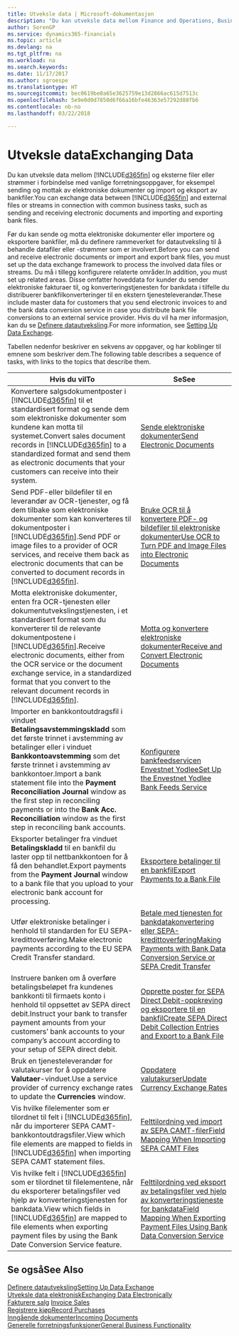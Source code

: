 ```yaml
---
title: Utveksle data | Microsoft-dokumentasjon
description: "Du kan utveksle data mellom Finance and Operations, Business edition og eksterne filer eller strømmer i forbindelse med vanlige forretningsoppgaver, for eksempel sending og mottak av elektroniske dokumenter og import og eksport av bankfiler."
author: SorenGP
ms.service: dynamics365-financials
ms.topic: article
ms.devlang: na
ms.tgt_pltfrm: na
ms.workload: na
ms.search.keywords: 
ms.date: 11/17/2017
ms.author: sgroespe
ms.translationtype: HT
ms.sourcegitcommit: bec0619be0a65e3625759e13d2866ac615d7513c
ms.openlocfilehash: 5e9e0d0d7850d6f66a16bfe46363e57292d88fb6
ms.contentlocale: nb-no
ms.lasthandoff: 03/22/2018

---
```

# <a name="exchanging-data"></a><span data-ttu-id="6bdbb-103">Utveksle data</span><span class="sxs-lookup"><span data-stu-id="6bdbb-103">Exchanging Data</span></span>
<span data-ttu-id="6bdbb-104">Du kan utveksle data mellom [!INCLUDE[d365fin](includes/d365fin_md.md)] og eksterne filer eller strømmer i forbindelse med vanlige forretningsoppgaver, for eksempel sending og mottak av elektroniske dokumenter og import og eksport av bankfiler.</span><span class="sxs-lookup"><span data-stu-id="6bdbb-104">You can exchange data between [!INCLUDE[d365fin](includes/d365fin_md.md)] and external files or streams in connection with common business tasks, such as sending and receiving electronic documents and importing and exporting bank files.</span></span>  

<span data-ttu-id="6bdbb-105">Før du kan sende og motta elektroniske dokumenter eller importere og eksportere bankfiler, må du definere rammeverket for datautveksling til å behandle datafiler eller -strømmer som er involvert.</span><span class="sxs-lookup"><span data-stu-id="6bdbb-105">Before you can send and receive electronic documents or import and export bank files, you must set up the data exchange framework to process the involved data files or streams.</span></span> <span data-ttu-id="6bdbb-106">Du må i tillegg konfigurere relaterte områder.</span><span class="sxs-lookup"><span data-stu-id="6bdbb-106">In addition, you must set up related areas.</span></span> <span data-ttu-id="6bdbb-107">Disse omfatter hoveddata for kunder du sender elektroniske fakturaer til, og konverteringstjenesten for bankdata i tilfelle du distribuerer bankfilkonverteringer til en ekstern tjenesteleverandør.</span><span class="sxs-lookup"><span data-stu-id="6bdbb-107">These include master data for customers that you send electronic invoices to and the bank data conversion service in case you distribute bank file conversions to an external service provider.</span></span> <span data-ttu-id="6bdbb-108">Hvis du vil ha mer informasjon, kan du se [Definere datautveksling](across-set-up-data-exchange.md).</span><span class="sxs-lookup"><span data-stu-id="6bdbb-108">For more information, see [Setting Up Data Exchange](across-set-up-data-exchange.md).</span></span>  

 <span data-ttu-id="6bdbb-109">Tabellen nedenfor beskriver en sekvens av oppgaver, og har koblinger til emnene som beskriver dem.</span><span class="sxs-lookup"><span data-stu-id="6bdbb-109">The following table describes a sequence of tasks, with links to the topics that describe them.</span></span>  

|<span data-ttu-id="6bdbb-110">**Hvis du vil**</span><span class="sxs-lookup"><span data-stu-id="6bdbb-110">**To**</span></span>|<span data-ttu-id="6bdbb-111">**Se**</span><span class="sxs-lookup"><span data-stu-id="6bdbb-111">**See**</span></span>|  
|------------|-------------|  
|<span data-ttu-id="6bdbb-112">Konvertere salgsdokumentposter i [!INCLUDE[d365fin](includes/d365fin_md.md)] til et standardisert format og sende dem som elektroniske dokumenter som kundene kan motta til systemet.</span><span class="sxs-lookup"><span data-stu-id="6bdbb-112">Convert sales document records in [!INCLUDE[d365fin](includes/d365fin_md.md)] to a standardized format and send them as electronic documents that your customers can receive into their system.</span></span>|[<span data-ttu-id="6bdbb-113">Sende elektroniske dokumenter</span><span class="sxs-lookup"><span data-stu-id="6bdbb-113">Send Electronic Documents</span></span>](sales-how-to-send-electronic-documents.md)|  
|<span data-ttu-id="6bdbb-114">Send PDF-eller bildefiler til en leverandør av OCR-tjenester, og få dem tilbake som elektroniske dokumenter som kan konverteres til dokumentposter i [!INCLUDE[d365fin](includes/d365fin_md.md)].</span><span class="sxs-lookup"><span data-stu-id="6bdbb-114">Send PDF or image files to a provider of OCR services, and receive them back as electronic documents that can be converted to document records in [!INCLUDE[d365fin](includes/d365fin_md.md)].</span></span>|[<span data-ttu-id="6bdbb-115">Bruke OCR til å konvertere PDF- og bildefiler til elektroniske dokumenter</span><span class="sxs-lookup"><span data-stu-id="6bdbb-115">Use OCR to Turn PDF and Image Files into Electronic Documents</span></span>](across-how-use-ocr-pdf-images-files.md)|  
|<span data-ttu-id="6bdbb-116">Motta elektroniske dokumenter, enten fra OCR-tjenesten eller dokumentutvekslingstjenesten, i et standardisert format som du konverterer til de relevante dokumentpostene i [!INCLUDE[d365fin](includes/d365fin_md.md)].</span><span class="sxs-lookup"><span data-stu-id="6bdbb-116">Receive electronic documents, either from the OCR service or the document exchange service, in a standardized format that you convert to the relevant document records in [!INCLUDE[d365fin](includes/d365fin_md.md)].</span></span>|[<span data-ttu-id="6bdbb-117">Motta og konvertere elektroniske dokumenter</span><span class="sxs-lookup"><span data-stu-id="6bdbb-117">Receive and Convert Electronic Documents</span></span>](purchasing-how-to-receive-and-convert-electronic-documents.md)|  
|<span data-ttu-id="6bdbb-118">Importer en bankkontoutdragsfil i vinduet **Betalingsavstemmingskladd** som det første trinnet i avstemming av betalinger eller i vinduet **Bankkontoavstemming** som det første trinnet i avstemming av bankkontoer.</span><span class="sxs-lookup"><span data-stu-id="6bdbb-118">Import a bank statement file into the **Payment Reconciliation Journal** window as the first step in reconciling payments or into the **Bank Acc. Reconciliation** window as the first step in reconciling bank accounts.</span></span>|[<span data-ttu-id="6bdbb-119">Konfigurere bankfeedservicen Envestnet Yodlee</span><span class="sxs-lookup"><span data-stu-id="6bdbb-119">Set Up the Envestnet Yodlee Bank Feeds Service</span></span>](bank-how-setup-bank-statement-service.md)|  
|<span data-ttu-id="6bdbb-120">Eksporter betalinger fra vinduet **Betalingskladd** til en bankfil du laster opp til nettbankkontoen for å få den behandlet.</span><span class="sxs-lookup"><span data-stu-id="6bdbb-120">Export payments from the **Payment Journal** window to a bank file that you upload to your electronic bank account for processing.</span></span>|[<span data-ttu-id="6bdbb-121">Eksportere betalinger til en bankfil</span><span class="sxs-lookup"><span data-stu-id="6bdbb-121">Export Payments to a Bank File</span></span>](payables-how-export-payments-bank-file.md)|
|<span data-ttu-id="6bdbb-122">Utfør elektroniske betalinger i henhold til standarden for EU SEPA-kredittoverføring.</span><span class="sxs-lookup"><span data-stu-id="6bdbb-122">Make electronic payments according to the EU SEPA Credit Transfer standard.</span></span>|[<span data-ttu-id="6bdbb-123">Betale med tjenesten for bankdatakonvertering eller SEPA-kredittoverføring</span><span class="sxs-lookup"><span data-stu-id="6bdbb-123">Making Payments with Bank Data Conversion Service or SEPA Credit Transfer</span></span>](finance-make-payments-with-bank-data-conversion-service-or-sepa-credit-transfer.md)|  
|<span data-ttu-id="6bdbb-124">Instruere banken om å overføre betalingsbeløpet fra kundenes bankkonti til firmaets konto i henhold til oppsettet av SEPA direct debit.</span><span class="sxs-lookup"><span data-stu-id="6bdbb-124">Instruct your bank to transfer payment amounts from your customers’ bank accounts to your company’s account according to your setup of SEPA direct debit.</span></span>|[<span data-ttu-id="6bdbb-125">Opprette poster for SEPA Direct Debit-oppkreving og eksportere til en bankfil</span><span class="sxs-lookup"><span data-stu-id="6bdbb-125">Create SEPA Direct Debit Collection Entries and Export to a Bank File</span></span>](finance-how-create-sepa-direct-debit-collection-entries-export-bank-file.md)|  
|<span data-ttu-id="6bdbb-126">Bruk en tjenesteleverandør for valutakurser for å oppdatere **Valutaer**-vinduet.</span><span class="sxs-lookup"><span data-stu-id="6bdbb-126">Use a service provider of currency exchange rates to update the **Currencies** window.</span></span>|[<span data-ttu-id="6bdbb-127">Oppdatere valutakurser</span><span class="sxs-lookup"><span data-stu-id="6bdbb-127">Update Currency Exchange Rates</span></span>](finance-how-update-currencies.md)|  
|<span data-ttu-id="6bdbb-128">Vis hvilke filelementer som er tilordnet til felt i [!INCLUDE[d365fin](includes/d365fin_md.md)], når du importerer SEPA CAMT-bankkontoutdragsfiler.</span><span class="sxs-lookup"><span data-stu-id="6bdbb-128">View which file elements are mapped to fields in [!INCLUDE[d365fin](includes/d365fin_md.md)] when importing SEPA CAMT statement files.</span></span>|[<span data-ttu-id="6bdbb-129">Felttilordning ved import av SEPA CAMT-filer</span><span class="sxs-lookup"><span data-stu-id="6bdbb-129">Field Mapping When Importing SEPA CAMT Files</span></span>](across-field-mapping-when-importing-sepa-camt-files.md)|  
|<span data-ttu-id="6bdbb-130">Vis hvilke felt i [!INCLUDE[d365fin](includes/d365fin_md.md)] som er tilordnet til filelementene, når du eksporterer betalingsfiler ved hjelp av konverteringstjenesten for bankdata.</span><span class="sxs-lookup"><span data-stu-id="6bdbb-130">View which fields in [!INCLUDE[d365fin](includes/d365fin_md.md)] are mapped to file elements when exporting payment files by using the Bank Date Conversion Service feature.</span></span>|[<span data-ttu-id="6bdbb-131">Felttilordning ved eksport av betalingsfiler ved hjelp av konverteringstjeneste for bankdata</span><span class="sxs-lookup"><span data-stu-id="6bdbb-131">Field Mapping When Exporting Payment Files Using Bank Data Conversion Service</span></span>](across-field-mapping-when-exporting-payment-files-using-bank-data-conversion-service.md)|  

## <a name="see-also"></a><span data-ttu-id="6bdbb-132">Se også</span><span class="sxs-lookup"><span data-stu-id="6bdbb-132">See Also</span></span>  
[<span data-ttu-id="6bdbb-133">Definere datautveksling</span><span class="sxs-lookup"><span data-stu-id="6bdbb-133">Setting Up Data Exchange</span></span>](across-set-up-data-exchange.md)  
[<span data-ttu-id="6bdbb-134">Utveksle data elektronisk</span><span class="sxs-lookup"><span data-stu-id="6bdbb-134">Exchanging Data Electronically</span></span>](across-data-exchange.md)  
<span data-ttu-id="6bdbb-135">[Fakturere salg](sales-how-invoice-sales.md) </span><span class="sxs-lookup"><span data-stu-id="6bdbb-135">[Invoice Sales](sales-how-invoice-sales.md) </span></span>  
[<span data-ttu-id="6bdbb-136">Registrere kjøp</span><span class="sxs-lookup"><span data-stu-id="6bdbb-136">Record Purchases</span></span>](purchasing-how-record-purchases.md)  
[<span data-ttu-id="6bdbb-137">Inngående dokumenter</span><span class="sxs-lookup"><span data-stu-id="6bdbb-137">Incoming Documents</span></span>](across-income-documents.md)  
[<span data-ttu-id="6bdbb-138">Generelle forretningsfunksjoner</span><span class="sxs-lookup"><span data-stu-id="6bdbb-138">General Business Functionality</span></span>](ui-across-business-areas.md)  

